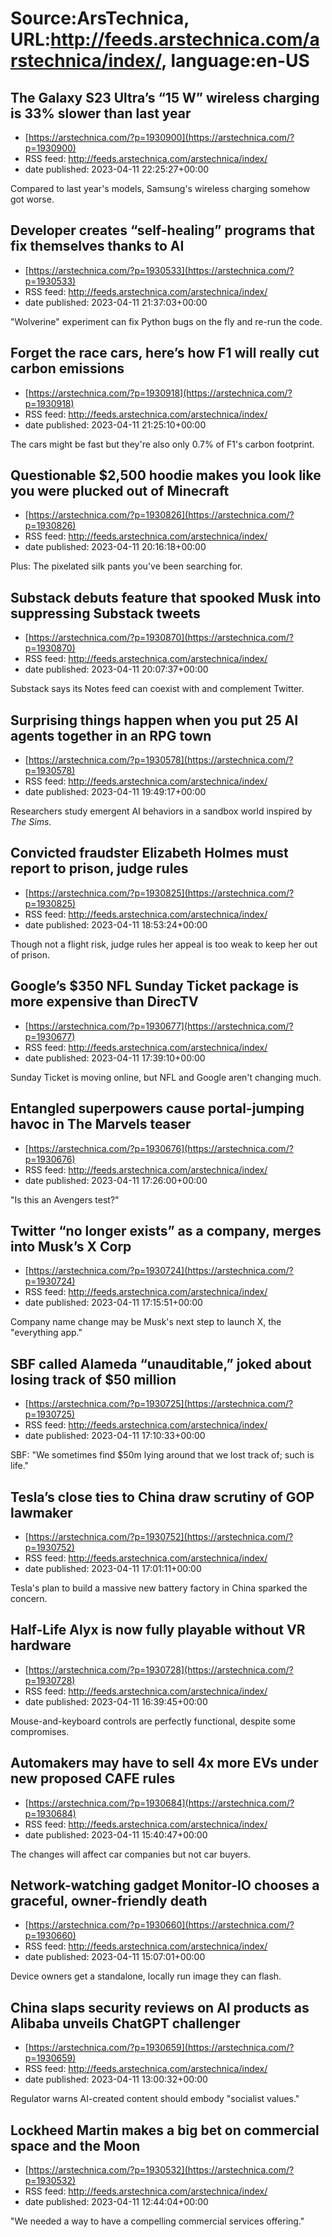 # Source:ArsTechnica, URL:http://feeds.arstechnica.com/arstechnica/index/, language:en-US

## The Galaxy S23 Ultra’s “15 W” wireless charging is 33% slower than last year
 - [https://arstechnica.com/?p=1930900](https://arstechnica.com/?p=1930900)
 - RSS feed: http://feeds.arstechnica.com/arstechnica/index/
 - date published: 2023-04-11 22:25:27+00:00

Compared to last year's models, Samsung's wireless charging somehow got worse.

## Developer creates “self-healing” programs that fix themselves thanks to AI
 - [https://arstechnica.com/?p=1930533](https://arstechnica.com/?p=1930533)
 - RSS feed: http://feeds.arstechnica.com/arstechnica/index/
 - date published: 2023-04-11 21:37:03+00:00

"Wolverine" experiment can fix Python bugs on the fly and re-run the code.

## Forget the race cars, here’s how F1 will really cut carbon emissions
 - [https://arstechnica.com/?p=1930918](https://arstechnica.com/?p=1930918)
 - RSS feed: http://feeds.arstechnica.com/arstechnica/index/
 - date published: 2023-04-11 21:25:10+00:00

The cars might be fast but they're also only 0.7% of F1's carbon footprint.

## Questionable $2,500 hoodie makes you look like you were plucked out of Minecraft
 - [https://arstechnica.com/?p=1930826](https://arstechnica.com/?p=1930826)
 - RSS feed: http://feeds.arstechnica.com/arstechnica/index/
 - date published: 2023-04-11 20:16:18+00:00

Plus: The pixelated silk pants you've been searching for.

## Substack debuts feature that spooked Musk into suppressing Substack tweets
 - [https://arstechnica.com/?p=1930870](https://arstechnica.com/?p=1930870)
 - RSS feed: http://feeds.arstechnica.com/arstechnica/index/
 - date published: 2023-04-11 20:07:37+00:00

Substack says its Notes feed can coexist with and complement Twitter.

## Surprising things happen when you put 25 AI agents together in an RPG town
 - [https://arstechnica.com/?p=1930578](https://arstechnica.com/?p=1930578)
 - RSS feed: http://feeds.arstechnica.com/arstechnica/index/
 - date published: 2023-04-11 19:49:17+00:00

Researchers study emergent AI behaviors in a sandbox world inspired by <em>The Sims</em>.

## Convicted fraudster Elizabeth Holmes must report to prison, judge rules
 - [https://arstechnica.com/?p=1930825](https://arstechnica.com/?p=1930825)
 - RSS feed: http://feeds.arstechnica.com/arstechnica/index/
 - date published: 2023-04-11 18:53:24+00:00

Though not a flight risk, judge rules her appeal is too weak to keep her out of prison.

## Google’s $350 NFL Sunday Ticket package is more expensive than DirecTV
 - [https://arstechnica.com/?p=1930677](https://arstechnica.com/?p=1930677)
 - RSS feed: http://feeds.arstechnica.com/arstechnica/index/
 - date published: 2023-04-11 17:39:10+00:00

Sunday Ticket is moving online, but NFL and Google aren't changing much.

## Entangled superpowers cause portal-jumping havoc in The Marvels teaser
 - [https://arstechnica.com/?p=1930676](https://arstechnica.com/?p=1930676)
 - RSS feed: http://feeds.arstechnica.com/arstechnica/index/
 - date published: 2023-04-11 17:26:00+00:00

"Is this an Avengers test?"

## Twitter “no longer exists” as a company, merges into Musk’s X Corp
 - [https://arstechnica.com/?p=1930724](https://arstechnica.com/?p=1930724)
 - RSS feed: http://feeds.arstechnica.com/arstechnica/index/
 - date published: 2023-04-11 17:15:51+00:00

Company name change may be Musk's next step to launch X, the "everything app."

## SBF called Alameda “unauditable,” joked about losing track of $50 million
 - [https://arstechnica.com/?p=1930725](https://arstechnica.com/?p=1930725)
 - RSS feed: http://feeds.arstechnica.com/arstechnica/index/
 - date published: 2023-04-11 17:10:33+00:00

SBF: "We sometimes find $50m lying around that we lost track of; such is life."

## Tesla’s close ties to China draw scrutiny of GOP lawmaker
 - [https://arstechnica.com/?p=1930752](https://arstechnica.com/?p=1930752)
 - RSS feed: http://feeds.arstechnica.com/arstechnica/index/
 - date published: 2023-04-11 17:01:11+00:00

Tesla's plan to build a massive new battery factory in China sparked the concern.

## Half-Life Alyx is now fully playable without VR hardware
 - [https://arstechnica.com/?p=1930728](https://arstechnica.com/?p=1930728)
 - RSS feed: http://feeds.arstechnica.com/arstechnica/index/
 - date published: 2023-04-11 16:39:45+00:00

Mouse-and-keyboard controls are perfectly functional, despite some compromises.

## Automakers may have to sell 4x more EVs under new proposed CAFE rules
 - [https://arstechnica.com/?p=1930684](https://arstechnica.com/?p=1930684)
 - RSS feed: http://feeds.arstechnica.com/arstechnica/index/
 - date published: 2023-04-11 15:40:47+00:00

The changes will affect car companies but not car buyers.

## Network-watching gadget Monitor-IO chooses a graceful, owner-friendly death
 - [https://arstechnica.com/?p=1930660](https://arstechnica.com/?p=1930660)
 - RSS feed: http://feeds.arstechnica.com/arstechnica/index/
 - date published: 2023-04-11 15:07:01+00:00

Device owners get a standalone, locally run image they can flash.

## China slaps security reviews on AI products as Alibaba unveils ChatGPT challenger
 - [https://arstechnica.com/?p=1930659](https://arstechnica.com/?p=1930659)
 - RSS feed: http://feeds.arstechnica.com/arstechnica/index/
 - date published: 2023-04-11 13:00:32+00:00

Regulator warns AI-created content should embody "socialist values."

## Lockheed Martin makes a big bet on commercial space and the Moon
 - [https://arstechnica.com/?p=1930532](https://arstechnica.com/?p=1930532)
 - RSS feed: http://feeds.arstechnica.com/arstechnica/index/
 - date published: 2023-04-11 12:44:04+00:00

"We needed a way to have a compelling commercial services offering."

